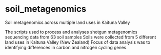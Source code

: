 # soil_metagenomics
Soil metagenomics across multiple land uses in Kaituna Valley

The scripts used to process and analyses shotgun metagenomics sequencing data from 63 soil samples
Soils were collected from 5 different land uses in Kaituna Valley (New Zealand)
Focus of data analysis was to identifying differences in carbon and nitrogen cycling genes
